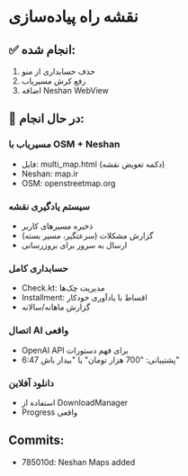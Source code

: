 # نقشه راه پیاده‌سازی

## ✅ انجام شده:
1. حذف حسابداری از منو
2. رفع کرش مسیریاب
3. اضافه Neshan WebView

## 🔄 در حال انجام:

### مسیریاب با OSM + Neshan
- فایل: multi_map.html (دکمه تعویض نقشه)
- Neshan: map.ir
- OSM: openstreetmap.org

### سیستم یادگیری نقشه
- ذخیره مسیرهای کاربر
- گزارش مشکلات (سرعتگیر، مسیر بسته)
- ارسال به سرور برای بروزرسانی

### حسابداری کامل
- Check.kt: مدیریت چک‌ها
- Installment: اقساط با یادآوری خودکار
- گزارش ماهانه/سالانه

### اتصال AI واقعی
- OpenAI API برای فهم دستورات
- پشتیبانی: "700 هزار تومان" یا "بیدار باش 6:47"

### دانلود آفلاین
- استفاده از DownloadManager
- Progress واقعی

## Commits:
- 785010d: Neshan Maps added
